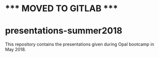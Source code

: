 # *** MOVED TO GITLAB ***

# presentations-summer2018
This repository contains the presentations given during Opal bootcamp in May 2018.
